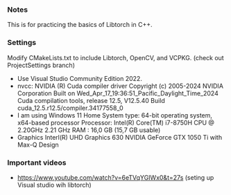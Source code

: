 ### Notes
This is for practicing the basics of Libtorch in C++.

### Settings
Modify CMakeLists.txt to include Libtorch, OpenCV, and VCPKG. (check out ProjectSettings branch)

- Use Visual Studio Community Edition 2022.
- nvcc: NVIDIA (R) Cuda compiler driver
Copyright (c) 2005-2024 NVIDIA Corporation
Built on Wed_Apr_17_19:36:51_Pacific_Daylight_Time_2024
Cuda compilation tools, release 12.5, V12.5.40
Build cuda_12.5.r12.5/compiler.34177558_0
- I am using Windows 11 Home
System type: 64-bit operating system, x64-based processor
Processor: Intel(R) Core(TM) i7-8750H CPU @ 2.20GHz   2.21 GHz
RAM : 16,0 GB (15,7 GB usable)
- Graphics
Interl(R) UHD Graphics 630
NVIDIA GeForce GTX 1050 Ti with Max-Q Design
 
### Important videos 
- https://www.youtube.com/watch?v=6eTVqYGIWx0&t=27s  (seting up Visual studio wih libtorch)
